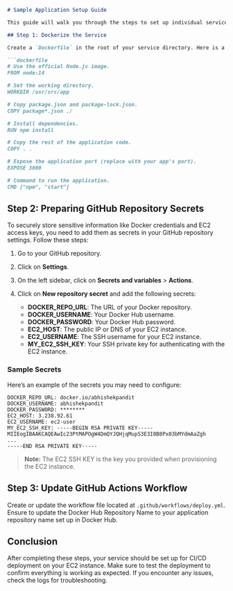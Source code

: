 ```markdown
# Sample Application Setup Guide

This guide will walk you through the steps to set up individual services that can be hooked up with an auto CI/CD pipeline to a provisioned EC2 instance. Follow the steps carefully to ensure a successful setup.

## Step 1: Dockerize the Service

Create a `Dockerfile` in the root of your service directory. Here is a simple example of a `Dockerfile`:

```dockerfile
# Use the official Node.js image.
FROM node:14

# Set the working directory.
WORKDIR /usr/src/app

# Copy package.json and package-lock.json.
COPY package*.json ./

# Install dependencies.
RUN npm install

# Copy the rest of the application code.
COPY . .

# Expose the application port (replace with your app's port).
EXPOSE 3000

# Command to run the application.
CMD ["npm", "start"]
```

## Step 2: Preparing GitHub Repository Secrets

To securely store sensitive information like Docker credentials and EC2 access keys, you need to add them as secrets in your GitHub repository settings. Follow these steps:

1. Go to your GitHub repository.
2. Click on **Settings**.
3. On the left sidebar, click on **Secrets and variables** > **Actions**.
4. Click on **New repository secret** and add the following secrets:

   - **DOCKER_REPO_URL**: The URL of your Docker repository.
   - **DOCKER_USERNAME**: Your Docker Hub username.
   - **DOCKER_PASSWORD**: Your Docker Hub password.
   - **EC2_HOST**: The public IP or DNS of your EC2 instance.
   - **EC2_USERNAME**: The SSH username for your EC2 instance.
   - **MY_EC2_SSH_KEY**: Your SSH private key for authenticating with the EC2 instance.

### Sample Secrets

Here’s an example of the secrets you may need to configure:

```plaintext
DOCKER_REPO_URL: docker.io/abhishekpandit
DOCKER_USERNAME: abhishekpandit
DOCKER_PASSWORD: ********
EC2_HOST: 3.238.92.61
EC2_USERNAME: ec2-user
MY_EC2_SSH_KEY: -----BEGIN RSA PRIVATE KEY-----
MIIEogIBAAKCAQEAwIc23PtMAPOgW4DmQYJQHjqMupS3E3I0B8Px03bMYdmAaZgh
...
-----END RSA PRIVATE KEY-----
```

> **Note:** The EC2 SSH KEY is the key you provided when provisioning the EC2 instance.

## Step 3: Update GitHub Actions Workflow

Create or update the workflow file located at `.github/workflows/deploy.yml`. Ensure to update the Docker Hub Repository Name to your application repository name set up in Docker Hub.

## Conclusion

After completing these steps, your service should be set up for CI/CD deployment on your EC2 instance. Make sure to test the deployment to confirm everything is working as expected. If you encounter any issues, check the logs for troubleshooting.
```
